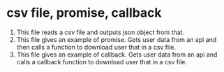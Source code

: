 # csv file, promise, callback

1. This file reads a csv file and outputs json object from that.
2. This file gives an example of promise. Gets user data from an api and then calls a function to download user that in a csv file.
3. This file gives an example of callback. Gets user data from an api and calls a callback function to download user that in a csv file.
